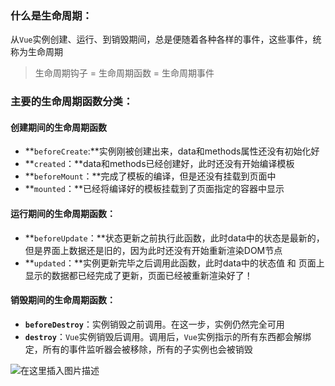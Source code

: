 ### 什么是生命周期：
从`Vue`实例创建、运行、到销毁期间，总是便随着各种各样的事件，这些事件，统称为生命周期

> 生命周期钩子 = 生命周期函数 = 生命周期事件

### 主要的生命周期函数分类：
#### 创建期间的生命周期函数
   - **`beforeCreate`:**实例刚被创建出来，data和methods属性还没有初始化好
   - **`created`：**data和methods已经创建好，此时还没有开始编译模板
   - **`beforeMount`：**完成了模板的编译，但是还没有挂载到页面中
   - **`mounted`：**已经将编译好的模板挂载到了页面指定的容器中显示

#### 运行期间的生命周期函数：
   - **`beforeUpdate`：**状态更新之前执行此函数，此时data中的状态是最新的，但是界面上数据还是旧的，因为此时还没有开始重新渲染DOM节点
   -  **`updated`：**实例更新完毕之后调用此函数，此时data中的状态值 和 页面上显示的数据都已经完成了更新，页面已经被重新渲染好了！
#### 销毁期间的生命周期函数：

   - **`beforeDestroy`**：实例销毁之前调用。在这一步，实例仍然完全可用
   - **`destroy`**：`Vue`实例销毁后调用。调用后，`Vue`实例指示的所有东西都会解绑定，所有的事件监听器会被移除，所有的子实例也会被销毁

![在这里插入图片描述](https://img-blog.csdnimg.cn/20190204154840188.png?x-oss-process=image/watermark,type_ZmFuZ3poZW5naGVpdGk,shadow_10,text_aHR0cHM6Ly9ibG9nLmNzZG4ubmV0L2dhbmx1YmFiYTY2Ng==,size_16,color_FFFFFF,t_70)